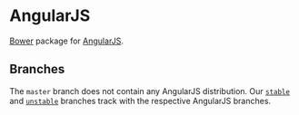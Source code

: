 # AngularJS

[Bower](https://github.com/twitter/bower) package for [AngularJS](http://angularjs.org/).

## Branches

The `master` branch does not contain any AngularJS distribution. Our [`stable`](https://github.com/PatternConsulting/bower-angular/tree/stable) and [`unstable`](https://github.com/PatternConsulting/bower-angular/tree/unstable) branches track with the respective AngularJS branches.
